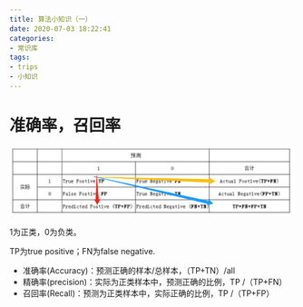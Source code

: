 ```yaml
---
title: 算法小知识（一）
date: 2020-07-03 18:22:41
categories:
- 常识库
tags:
- trips
- 小知识
---
```


# 准确率，召回率

![image-20200711205519057](image-20200711205519057.png)

1为正类，0为负类。

TP为true positive；FN为false negative.

- 准确率(Accuracy)：预测正确的样本/总样本，（TP+TN）/all
- 精确率(precision)：实际为正类样本中，预测正确的比例，TP /（TP+FN）
- 召回率(Recall)：预测为正类样本中，实际正确的比例，TP /（TP+FP）

